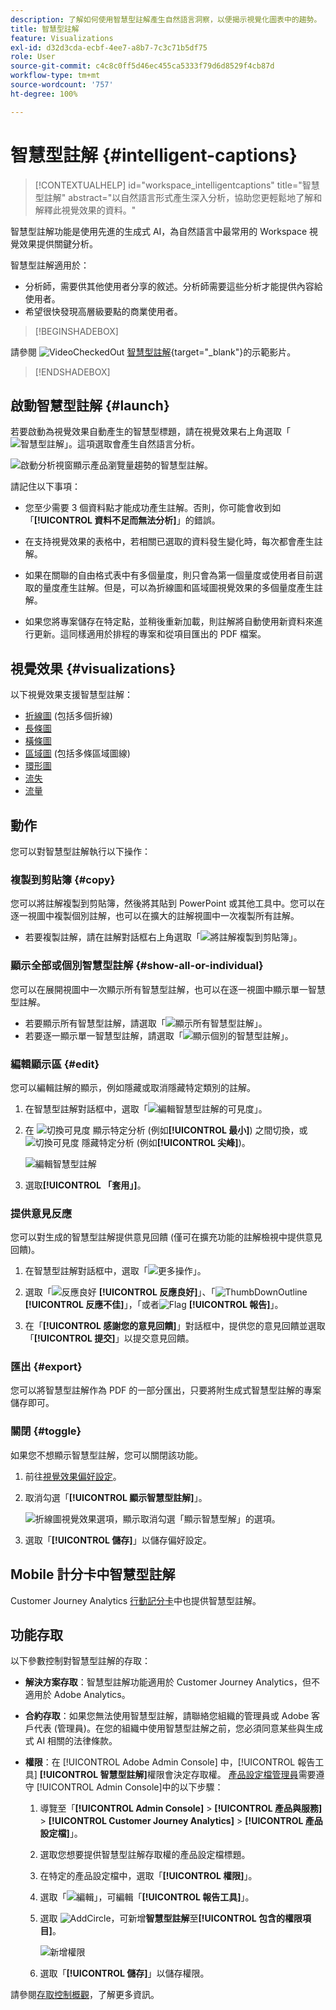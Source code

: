 ```yaml
---
description: 了解如何使用智慧型註解產生自然語言洞察，以便揭示視覺化圖表中的趨勢。
title: 智慧型註解
feature: Visualizations
exl-id: d32d3cda-ecbf-4ee7-a8b7-7c3c71b5df75
role: User
source-git-commit: c4c8c0ff5d46ec455ca5333f79d6d8529f4cb87d
workflow-type: tm+mt
source-wordcount: '757'
ht-degree: 100%

---
```


# 智慧型註解 {#intelligent-captions}

>[!CONTEXTUALHELP]
>id="workspace_intelligentcaptions"
>title="智慧型註解"
>abstract="以自然語言形式產生深入分析，協助您更輕鬆地了解和解釋此視覺效果的資料。"


智慧型註解功能是使用先進的生成式 AI，為自然語言中最常用的 Workspace 視覺效果提供關鍵分析。

智慧型註解適用於：

* 分析師，需要供其他使用者分享的敘述。分析師需要這些分析才能提供內容給使用者。
* 希望很快發現高層級要點的商業使用者。

>[!BEGINSHADEBOX]

請參閱 ![VideoCheckedOut](/help/assets/icons/VideoCheckedOut.svg) [智慧型註解](https://video.tv.adobe.com/v/3420131/?quality=12&learn=on){target="_blank"}的示範影片。

>[!ENDSHADEBOX]


## 啟動智慧型註解 {#launch}

若要啟動為視覺效果自動產生的智慧型標題，請在視覺效果右上角選取「![智慧型註解](/help/assets/icons/AI.svg)」。這項選取會產生自然語言分析。

![啟動分析視窗顯示產品瀏覽量趨勢的智慧型註解。](assets/intelligent-captions.gif)


請記住以下事項：

* 您至少需要 3 個資料點才能成功產生註解。否則，你可能會收到如「**[!UICONTROL 資料不足而無法分析]**」的錯誤。

* 在支持視覺效果的表格中，若相關已選取的資料發生變化時，每次都會產生註解。

* 如果在關聯的自由格式表中有多個量度，則只會為第一個量度或使用者目前選取的量度產生註解。但是，可以為折線圖和區域圖視覺效果的多個量度產生註解。

* 如果您將專案儲存在特定點，並稍後重新加載，則註解將自動使用新資料來進行更新。這同樣適用於排程的專案和從項目匯出的 PDF 檔案。


## 視覺效果 {#visualizations}

以下視覺效果支援智慧型註解：

* [折線圖](line.md) (包括多個折線)
* [長條圖](bar.md)
* [橫條圖](horizontal-bar.md)
* [區域圖](area.md) (包括多條區域圖線)
* [環形圖](donut.md)
* [流失](fallout/fallout-flow.md)
* [流量](c-flow/flow.md)

<!--
Here is an example of what intelligent captions could look like:

![Intelligent captions for Line visualization including Seasonality, Min, Max, Spike, and Decline.](assets/captions.png)
-->

## 動作

您可以對智慧型註解執行以下操作：

### 複製到剪貼簿 {#copy}

您可以將註解複製到剪貼簿，然後將其貼到 PowerPoint 或其他工具中。您可以在逐一視圖中複製個別註解，也可以在擴大的註解視圖中一次複製所有註解。

* 若要複製註解，請在註解對話框右上角選取「![將註解複製到剪貼簿](/help/assets/icons/Copy.svg)」。

### 顯示全部或個別智慧型註解  {#show-all-or-individual}

您可以在展開視圖中一次顯示所有智慧型註解，也可以在逐一視圖中顯示單一智慧型註解。

* 若要顯示所有智慧型註解，請選取「![顯示所有智慧型註解](/help/assets/icons/Maximize.svg)」。
* 若要逐一顯示單一智慧型註解，請選取「![顯示個別的智慧型註解](/help/assets/icons/Minimize.svg)」。

### 編輯顯示區 {#edit}

您可以編輯註解的顯示，例如隱藏或取消隱藏特定類別的註解。

1. 在智慧型註解對話框中，選取「![編輯智慧型註解的可見度](/help/assets/icons/EditInLight.svg)」。

1. 在 ![切換可見度](/help/assets/icons/Visibility.svg) 顯示特定分析 (例如&#x200B;**[!UICONTROL 最小]**) 之間切換，或 ![切換可見度](/help/assets/icons/VisibilityOff.svg) 隱藏特定分析 (例如&#x200B;**[!UICONTROL 尖峰]**)。

   ![編輯智慧型註解](assets/edit-intelligent-captions.png)

1. 選取&#x200B;**[!UICONTROL 「套用」]**。


### 提供意見反應

您可以對生成的智慧型註解提供意見回饋 (僅可在擴充功能的註解檢視中提供意見回饋)。

1. 在智慧型註解對話框中，選取「![更多操作](/help/assets/icons/More.svg)」。

1. 選取「![反應良好](/help/assets/icons/ThumbUpOutline.svg) **[!UICONTROL 反應良好]**」、「![ThumbDownOutline](/help/assets/icons/ThumbDownOutline.svg) **[!UICONTROL 反應不佳]**」，「或者![Flag](/help/assets/icons/Flag.svg) **[!UICONTROL 報告]**」。

1. 在「**[!UICONTROL 感謝您的意見回饋]**」對話框中，提供您的意見回饋並選取「**[!UICONTROL 提交]**」以提交意見回饋。

### 匯出 {#export}

您可以將智慧型註解作為 PDF 的一部分匯出，只要將附生成式智慧型註解的專案儲存即可。

### 關閉 {#toggle}

如果您不想顯示智慧型註解，您可以關閉該功能。

1. 前往[視覺效果偏好設定](/help/analysis-workspace/user-preferences.md#visualizations-preferences)。
1. 取消勾選「**[!UICONTROL 顯示智慧型註解]**」。

   ![折線圖視覺效果選項，顯示取消勾選「顯示智慧型解」的選項。](assets/toggle-captions.png)

1. 選取「**[!UICONTROL 儲存]**」以儲存偏好設定。


## Mobile 計分卡中智慧型註解

Customer Journey Analytics [行動記分卡](https://experienceleague.adobe.com/zh-hant/docs/analytics-platform/using/cja-dashboards/manage-scorecard#captions)中也提供智慧型註解。

## 功能存取

以下參數控制對智慧型註解的存取：

* **解決方案存取**：智慧型註解功能適用於 Customer Journey Analytics，但不適用於 Adob&#x200B;&#x200B;e Analytics。

* **合約存取**：如果您無法使用智慧型註解，請聯絡您組織的管理員或 Adob&#x200B;&#x200B;e 客戶代表 (管理員)。在您的組織中使用智慧型註解之前，您必須同意某些與生成式 AI 相關的法律條款。

* **權限**：在 [!UICONTROL Adobe Admin Console] 中，[!UICONTROL 報告工具] **[!UICONTROL 智慧型註解]**&#x200B;權限會決定存取權。 [產品設定檔管理員](https://helpx.adobe.com/tw/enterprise/using/manage-product-profiles.html)需要遵守 [!UICONTROL Admin Console]中的以下步驟：
   1. 導覽至「**[!UICONTROL Admin Console]** > **[!UICONTROL 產品與服務]** > **[!UICONTROL Customer Journey Analytics]** > **[!UICONTROL 產品設定檔]**」。
   1. 選取您想要提供智慧型註解存取權的產品設定檔標題。
   1. 在特定的產品設定檔中，選取「**[!UICONTROL 權限]**」。
   1. 選取「![編輯](/help/assets/icons/Edit.svg)」，可編輯「**[!UICONTROL 報告工具]**」。
   1. 選取 ![AddCircle](/help/assets/icons/AddCircle.svg)，可新增&#x200B;**智慧型註解**&#x200B;至&#x200B;**[!UICONTROL 包含的權限項目]**。

      ![新增權限](./assets/intelligent-captions-permissions.png)

   1. 選取「**[!UICONTROL 儲存]**」以儲存權限。

請參閱[存取控制概觀](/help/technotes/access-control.md#access-control)，了解更多資訊。
